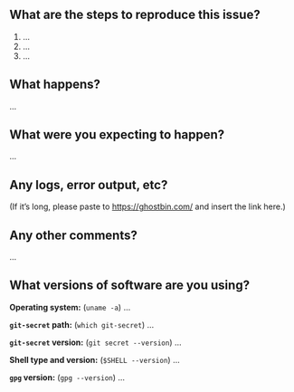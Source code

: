 <!-- Thanks for reporting an issue! Please make sure you click the link above to view the issue guidelines, then fill out the blanks below. -->

What are the steps to reproduce this issue?
-------------------------------------------
1. …
2. …
3. …

What happens?
-------------
…

What were you expecting to happen?
----------------------------------
…

Any logs, error output, etc?
----------------------------
(If it’s long, please paste to https://ghostbin.com/ and insert the link here.)

Any other comments?
-------------------
…

What versions of software are you using?
----------------------------------------
**Operating system:** (`uname -a`) …

**`git-secret` path:** (`which git-secret`) …

**`git-secret` version:** (`git secret --version`) …

**Shell type and version:** (`$SHELL --version`) …

**`gpg` version:** (`gpg --version`) …

